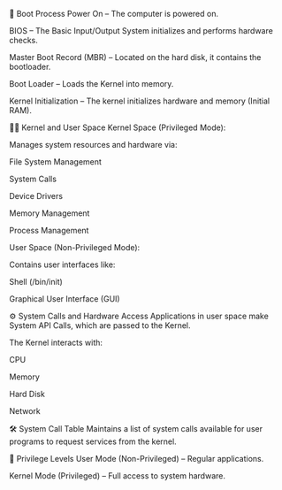 🔄 Boot Process
Power On – The computer is powered on.

BIOS – The Basic Input/Output System initializes and performs hardware checks.

Master Boot Record (MBR) – Located on the hard disk, it contains the bootloader.

Boot Loader – Loads the Kernel into memory.

Kernel Initialization – The kernel initializes hardware and memory (Initial RAM).

👨‍💻 Kernel and User Space
Kernel Space (Privileged Mode):

Manages system resources and hardware via:

File System Management

System Calls

Device Drivers

Memory Management

Process Management

User Space (Non-Privileged Mode):

Contains user interfaces like:

Shell (/bin/init)

Graphical User Interface (GUI)

⚙️ System Calls and Hardware Access
Applications in user space make System API Calls, which are passed to the Kernel.

The Kernel interacts with:

CPU

Memory

Hard Disk

Network

🛠️ System Call Table
Maintains a list of system calls available for user programs to request services from the kernel.

🔐 Privilege Levels
User Mode (Non-Privileged) – Regular applications.

Kernel Mode (Privileged) – Full access to system hardware.